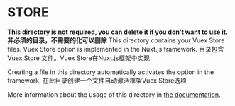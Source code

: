 # STORE

**This directory is not required, you can delete it if you don't want to use it.**
**非必须的目录，不需要的化可以删除**
This directory contains your Vuex Store files.
Vuex Store option is implemented in the Nuxt.js framework.
目录包含Vuex Store 文件。Vuex Store在Nuxt.js框架中实现

Creating a file in this directory automatically activates the option in the framework.
在此目录创建一个文件自动激活框架Vuex Store选项

More information about the usage of this directory in [the documentation](https://nuxtjs.org/guide/vuex-store).
